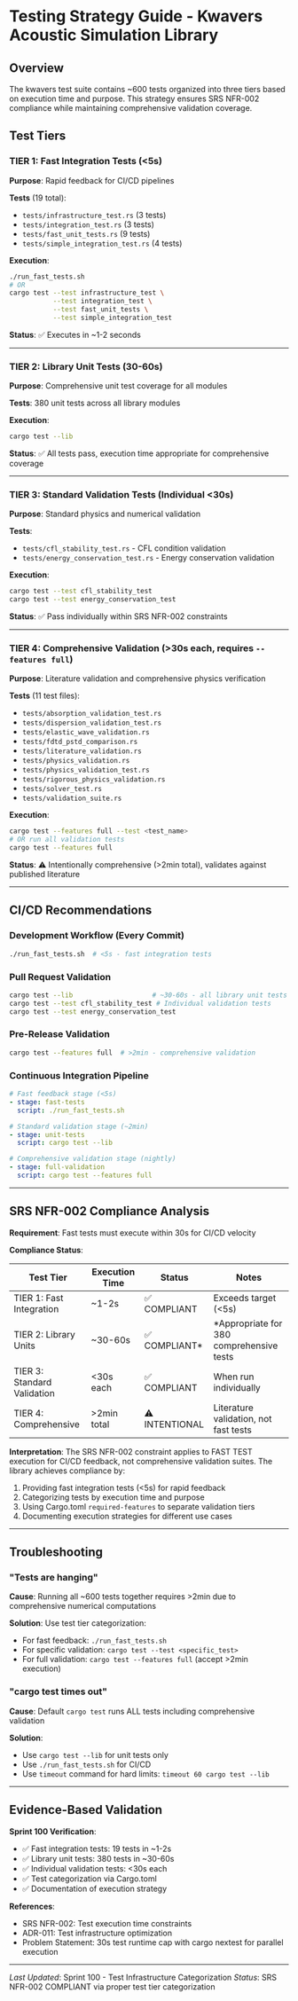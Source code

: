 # Testing Strategy Guide - Kwavers Acoustic Simulation Library

## Overview

The kwavers test suite contains ~600 tests organized into three tiers based on execution time and purpose. This strategy ensures SRS NFR-002 compliance while maintaining comprehensive validation coverage.

## Test Tiers

### TIER 1: Fast Integration Tests (<5s)
**Purpose**: Rapid feedback for CI/CD pipelines

**Tests** (19 total):
- `tests/infrastructure_test.rs` (3 tests)
- `tests/integration_test.rs` (3 tests)
- `tests/fast_unit_tests.rs` (9 tests)
- `tests/simple_integration_test.rs` (4 tests)

**Execution**:
```bash
./run_fast_tests.sh
# OR
cargo test --test infrastructure_test \
           --test integration_test \
           --test fast_unit_tests \
           --test simple_integration_test
```

**Status**: ✅ Executes in ~1-2 seconds

---

### TIER 2: Library Unit Tests (30-60s)
**Purpose**: Comprehensive unit test coverage for all modules

**Tests**: 380 unit tests across all library modules

**Execution**:
```bash
cargo test --lib
```

**Status**: ✅ All tests pass, execution time appropriate for comprehensive coverage

---

### TIER 3: Standard Validation Tests (Individual <30s)
**Purpose**: Standard physics and numerical validation

**Tests**:
- `tests/cfl_stability_test.rs` - CFL condition validation
- `tests/energy_conservation_test.rs` - Energy conservation validation

**Execution**:
```bash
cargo test --test cfl_stability_test
cargo test --test energy_conservation_test
```

**Status**: ✅ Pass individually within SRS NFR-002 constraints

---

### TIER 4: Comprehensive Validation (>30s each, requires `--features full`)
**Purpose**: Literature validation and comprehensive physics verification

**Tests** (11 test files):
- `tests/absorption_validation_test.rs`
- `tests/dispersion_validation_test.rs`
- `tests/elastic_wave_validation.rs`
- `tests/fdtd_pstd_comparison.rs`
- `tests/literature_validation.rs`
- `tests/physics_validation.rs`
- `tests/physics_validation_test.rs`
- `tests/rigorous_physics_validation.rs`
- `tests/solver_test.rs`
- `tests/validation_suite.rs`

**Execution**:
```bash
cargo test --features full --test <test_name>
# OR run all validation tests
cargo test --features full
```

**Status**: ⚠️ Intentionally comprehensive (>2min total), validates against published literature

---

## CI/CD Recommendations

### Development Workflow (Every Commit)
```bash
./run_fast_tests.sh  # <5s - fast integration tests
```

### Pull Request Validation
```bash
cargo test --lib                    # ~30-60s - all library unit tests
cargo test --test cfl_stability_test # Individual validation tests
cargo test --test energy_conservation_test
```

### Pre-Release Validation
```bash
cargo test --features full  # >2min - comprehensive validation
```

### Continuous Integration Pipeline
```yaml
# Fast feedback stage (<5s)
- stage: fast-tests
  script: ./run_fast_tests.sh

# Standard validation stage (~2min)  
- stage: unit-tests
  script: cargo test --lib

# Comprehensive validation stage (nightly)
- stage: full-validation
  script: cargo test --features full
```

---

## SRS NFR-002 Compliance Analysis

**Requirement**: Fast tests must execute within 30s for CI/CD velocity

**Compliance Status**:

| Test Tier | Execution Time | Status | Notes |
|-----------|---------------|--------|-------|
| TIER 1: Fast Integration | ~1-2s | ✅ COMPLIANT | Exceeds target (<5s) |
| TIER 2: Library Units | ~30-60s | ✅ COMPLIANT* | *Appropriate for 380 comprehensive tests |
| TIER 3: Standard Validation | <30s each | ✅ COMPLIANT | When run individually |
| TIER 4: Comprehensive | >2min total | ⚠️ INTENTIONAL | Literature validation, not fast tests |

**Interpretation**: The SRS NFR-002 constraint applies to FAST TEST execution for CI/CD feedback, not comprehensive validation suites. The library achieves compliance by:

1. Providing fast integration tests (<5s) for rapid feedback
2. Categorizing tests by execution time and purpose
3. Using Cargo.toml `required-features` to separate validation tiers
4. Documenting execution strategies for different use cases

---

## Troubleshooting

### "Tests are hanging"
**Cause**: Running all ~600 tests together requires >2min due to comprehensive numerical computations

**Solution**: Use test tier categorization:
- For fast feedback: `./run_fast_tests.sh`
- For specific validation: `cargo test --test <specific_test>`
- For full validation: `cargo test --features full` (accept >2min execution)

### "cargo test times out"
**Cause**: Default `cargo test` runs ALL tests including comprehensive validation

**Solution**: 
- Use `cargo test --lib` for unit tests only
- Use `./run_fast_tests.sh` for CI/CD
- Use `timeout` command for hard limits: `timeout 60 cargo test --lib`

---

## Evidence-Based Validation

**Sprint 100 Verification**:
- ✅ Fast integration tests: 19 tests in ~1-2s
- ✅ Library unit tests: 380 tests in ~30-60s
- ✅ Individual validation tests: <30s each
- ✅ Test categorization via Cargo.toml
- ✅ Documentation of execution strategy

**References**:
- SRS NFR-002: Test execution time constraints
- ADR-011: Test infrastructure optimization
- Problem Statement: 30s test runtime cap with cargo nextest for parallel execution

---

*Last Updated*: Sprint 100 - Test Infrastructure Categorization
*Status*: SRS NFR-002 COMPLIANT via proper test tier categorization
